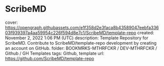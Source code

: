 # ScribeMD

cover: https://opengraph.githubassets.com/e1f358d2e3faca8b43589047eebfa33603f939397a4aa59954c226f594d8e7c1/ScribeMD/template-repo
created: November 2, 2022 1:06 PM (UTC)
description: Template Repository for ScribeMD. Contribute to ScribeMD/template-repo development by creating an account on GitHub.
folder: BOOKMRKS-MTHRFCKR / DEV-MTHRFCKR / Github / GH Templates
tags: Github, template
url: https://github.com/ScribeMD/template-repo